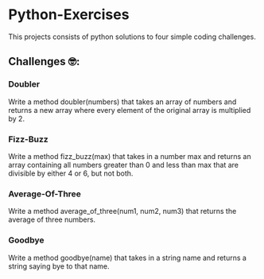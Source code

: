 # Python-Exercises
This projects consists of python solutions to four simple coding challenges.

## Challenges :nerd_face:: 

### Doubler
Write a method doubler(numbers) that takes an array of numbers and returns a new array
where every element of the original array is multiplied by 2.

### Fizz-Buzz
Write a method fizz_buzz(max) that takes in a number max and returns an array containing all numbers greater than 0 and less than max that are divisible by either 4 or 6, but not both.

### Average-Of-Three
Write a method average_of_three(num1, num2, num3) that returns the average of three numbers.

### Goodbye
Write a method goodbye(name) that takes in a string name and returns a string saying bye to that name.

